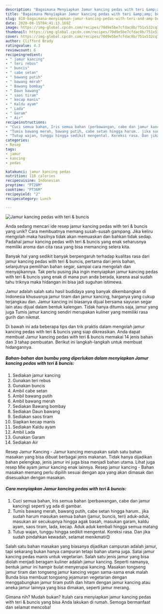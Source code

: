 ```yaml
---
description: "Bagaimana Menyiapkan Jamur kancing pedas with teri &amp;amp; buncis Anti Gagal"
title: "Bagaimana Menyiapkan Jamur kancing pedas with teri &amp;amp; buncis Anti Gagal"
slug: 810-bagaimana-menyiapkan-jamur-kancing-pedas-with-teri-and-amp-buncis-anti-gagal
date: 2020-08-15T04:41:13.169Z
image: https://img-global.cpcdn.com/recipes/70d9e5be7cfdac0b/751x532cq70/jamur-kancing-pedas-with-teri-buncis-foto-resep-utama.jpg
thumbnail: https://img-global.cpcdn.com/recipes/70d9e5be7cfdac0b/751x532cq70/jamur-kancing-pedas-with-teri-buncis-foto-resep-utama.jpg
cover: https://img-global.cpcdn.com/recipes/70d9e5be7cfdac0b/751x532cq70/jamur-kancing-pedas-with-teri-buncis-foto-resep-utama.jpg
author: Clifford Brady
ratingvalue: 4.3
reviewcount: 6
recipeingredient:
- " jamur kancing"
- " teri rebus"
- " buncis"
- " cabe setan"
- " bawang putih"
- " bawang merah"
- " Bawang bombay"
- " Daun bawang"
- " saos tiram"
- " kecap manis"
- " Kaldu ayam"
- " Lada"
- " Garam"
- " Air"
recipeinstructions:
- "Cuci semua bahan, Iris semua bahan (perbawangan, cabe dan jamur kancing) seperti yg ada di gambar."
- "Tumis bawang merah, bawang putih, cabe setan hingga harum.. jika sudah harum masukan semua bahan (jamur, buncis, teri) aduk-aduk, masukan air secukupnya hingga agak basah, masukan garam, kaldu ayam, saos tiram, lada, kecap. Aduk aduk kembali hingga semua matang"
- "Tutup wajan, tunggu hingga sedikit mengental. Koreksi rasa. Dan jika sudah pindahkan kewadah, selamat menikmati😊"
categories:
- Resep
tags:
- jamur
- kancing
- pedas

katakunci: jamur kancing pedas 
nutrition: 118 calories
recipecuisine: Indonesian
preptime: "PT28M"
cooktime: "PT36M"
recipeyield: "2"
recipecategory: Lunch

---
```



![Jamur kancing pedas with teri &amp; buncis](https://img-global.cpcdn.com/recipes/70d9e5be7cfdac0b/751x532cq70/jamur-kancing-pedas-with-teri-buncis-foto-resep-utama.jpg)

Anda sedang mencari ide resep jamur kancing pedas with teri &amp; buncis yang unik? Cara membuatnya memang susah-susah gampang. Jika keliru mengolah maka hasilnya tidak akan memuaskan dan bahkan tidak sedap. Padahal jamur kancing pedas with teri &amp; buncis yang enak seharusnya memiliki aroma dan cita rasa yang bisa memancing selera kita.

Banyak hal yang sedikit banyak berpengaruh terhadap kualitas rasa dari jamur kancing pedas with teri &amp; buncis, pertama dari jenis bahan, selanjutnya pemilihan bahan segar, sampai cara mengolah dan menyajikannya. Tak perlu pusing jika ingin menyiapkan jamur kancing pedas with teri &amp; buncis yang enak di mana pun anda berada, karena asal sudah tahu triknya maka hidangan ini bisa jadi suguhan istimewa.

Jamur adalah salah satu hasil budidaya yang banyak dikembangkan di Indonesia khususnya jamur tiram dan jamur kancing, harganya yang cukup terjangkau dan. Jamur kancing ini biasanya dijual bersama sayuran segar lain atau dijual dalam bentuk kalengan. Tidak hanya ditumis saja, jamur yang juga Tumis jamur kancing sendiri merupakan kuliner yang memiliki rasa gurih dan nikmat.


Di bawah ini ada beberapa tips dan trik praktis dalam mengolah jamur kancing pedas with teri &amp; buncis yang siap dikreasikan. Anda dapat membuat Jamur kancing pedas with teri &amp; buncis memakai 14 jenis bahan dan 3 tahap pembuatan. Berikut ini langkah-langkah untuk membuat hidangannya.

<!--inarticleads1-->

##### Bahan-bahan dan bumbu yang diperlukan dalam menyiapkan Jamur kancing pedas with teri &amp; buncis:

1. Sediakan  jamur kancing
1. Gunakan  teri rebus
1. Gunakan  buncis
1. Ambil  cabe setan
1. Ambil  bawang putih
1. Ambil  bawang merah
1. Sediakan  Bawang bombay
1. Sediakan  Daun bawang
1. Sediakan  saos tiram
1. Siapkan  kecap manis
1. Sediakan  Kaldu ayam
1. Ambil  Lada
1. Gunakan  Garam
1. Sediakan  Air


Resep Jamur Kancing - Jamur kancing merupakan salah satu bahan masakan yang bisa dibuat berbagai jenis makanan. Tidak hanya dijadikan bahan pelengkap, jenis jamur ini juga bisa menjadi bahan utama. Lihat juga resep Mie ayam jamur kancing enak lainnya. Resep jamur kancing - Bahan masakan memang perlu dipilih sesuai dengan apa yang akan dimasak dan disesuaikan dengan masakan. 

<!--inarticleads2-->

##### Cara menyiapkan Jamur kancing pedas with teri &amp; buncis:

1. Cuci semua bahan, Iris semua bahan (perbawangan, cabe dan jamur kancing) seperti yg ada di gambar.
1. Tumis bawang merah, bawang putih, cabe setan hingga harum.. jika sudah harum masukan semua bahan (jamur, buncis, teri) aduk-aduk, masukan air secukupnya hingga agak basah, masukan garam, kaldu ayam, saos tiram, lada, kecap. Aduk aduk kembali hingga semua matang
1. Tutup wajan, tunggu hingga sedikit mengental. Koreksi rasa. Dan jika sudah pindahkan kewadah, selamat menikmati😊


Salah satu bahan masakan yang biasanya dijadikan campuran adalah jamur, tapi sekarang bukan hanya campuran tetapi bahan utama juga. Satai jamur kancing pedas manis untuk vegetarian. Salah satu jenis jamur yang bisa diolah menjadi beragam kuliner adalah jamur kancing. Seperti namanya, bentuk jamur ini hampir bulat menyerupai kancing. Masakan tongseng jamur tiram dan tongseng jamur kancing vegan sama-sama enak malah Bunda bisa membuat tongseng jejamuran vegetarian dengan menggabungkan jamur tiram putih dan hitam dengan jamur kancing atau aneka jamur lainnya yang bisa dimakan, seperti jamur merang. 

Gimana nih? Mudah bukan? Itulah cara menyiapkan jamur kancing pedas with teri &amp; buncis yang bisa Anda lakukan di rumah. Semoga bermanfaat dan selamat mencoba!
